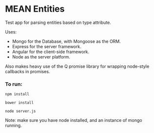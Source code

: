 # MEAN Entities

Test app for parsing entities based on type attribute.

Uses:

* Mongo for the Database, with Mongoose as the ORM.
* Express for the server framework.
* Angular for the client-side framework.
* Node as the server platform.

Also makes heavy use of the Q promise library for wrapping node-style callbacks in promises.

### To run:

```
npm install
```

```
bower install
```

```
node server.js
```

Note: make sure you have node installed, and an instance of mongo running.
